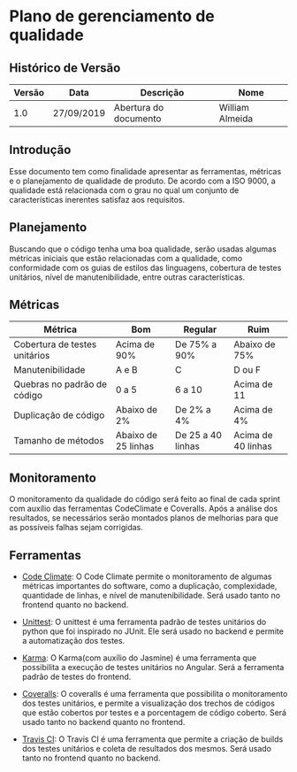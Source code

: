 # Plano de gerenciamento de qualidade

## Histórico de Versão
|Versão|Data|Descrição|Nome|
|---|---|---|---|
|1.0|27/09/2019|Abertura do documento|William Almeida|

## Introdução

Esse documento tem como finalidade apresentar as ferramentas, métricas e o planejamento de qualidade de produto. De acordo com a ISO 9000, a qualidade está relacionada com o grau no qual um conjunto de características inerentes satisfaz aos requisitos.

## Planejamento

Buscando que o código tenha uma boa qualidade, serão usadas algumas métricas iniciais que estão relacionadas com a qualidade, como conformidade com os guias de estilos das linguagens, cobertura de testes unitários, nível de manutenibilidade, entre outras características.

## Métricas
|Métrica|Bom|Regular|Ruim|
|---|---|---|---|
|Cobertura de testes unitários|Acima de 90%|De 75% a 90%|Abaixo de 75%|
|Manutenibilidade|A e B|C|D ou F|
|Quebras no padrão de código|0 a 5|6 a 10|Acima de 11|
|Duplicação de código|Abaixo de 2%|De 2% a 4%|Acima de 4%|
|Tamanho de métodos|Abaixo de 25 linhas|De 25 a 40 linhas|Acima de 40 linhas|

## Monitoramento

O monitoramento da qualidade do código será feito ao final de cada sprint com auxílio das ferramentas CodeClimate e Coveralls. Após a análise dos resultados, se necessários serão montados planos de melhorias para que as possíveis falhas sejam corrigidas.

## Ferramentas


* [Code Climate](https://codeclimate.com/): O Code Climate permite o monitoramento de algumas métricas importantes do software, como a duplicação, complexidade, quantidade de linhas, e nível de manutenibilidade. Será usado tanto no frontend quanto no backend.


* [Unittest](https://docs.python.org/3/library/unittest.html): O unittest é uma ferramenta padrão de testes unitários do python que foi inspirado no JUnit. Ele será usado no backend e permite a automatização dos testes.

* [Karma](https://karma-runner.github.io/latest/index.html): O Karma(com auxílio do Jasmine) é uma ferramenta que possibilita a execução de testes unitários no Angular. Será a ferramenta padrão de testes do frontend.

* [Coveralls](https://coveralls.io/): O coveralls é uma ferramenta que possibilita o monitoramento dos testes unitários, e permite a visualização dos trechos de códigos que estão cobertos por testes e a porcentagem de código coberto. Será usado tanto no backend quanto no frontend.

* [Travis CI](https://travis-ci.org/): O Travis CI é uma ferramenta que permite a criação de builds dos testes unitários e coleta de resultados dos mesmos. Será usado tanto no frontend quanto no backend.
